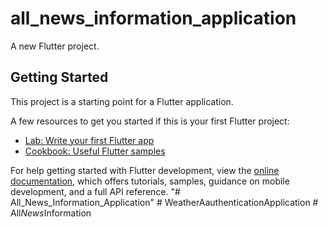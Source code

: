 # all_news_information_application

A new Flutter project.

## Getting Started

This project is a starting point for a Flutter application.

A few resources to get you started if this is your first Flutter project:

- [Lab: Write your first Flutter app](https://docs.flutter.dev/get-started/codelab)
- [Cookbook: Useful Flutter samples](https://docs.flutter.dev/cookbook)

For help getting started with Flutter development, view the
[online documentation](https://docs.flutter.dev/), which offers tutorials,
samples, guidance on mobile development, and a full API reference.
"# All_News_Information_Application" 
#   W e a t h e r A a u t h e n t i c a t i o n A p p l i c a t i o n  
 #   A l l _ N e w s _ I n f o r m a t i o n  
 